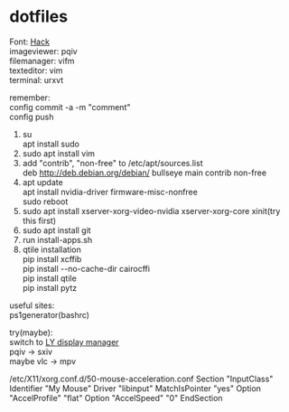 # dotfiles
Font: <a href=https://github.com/source-foundry/Hack/releases/download/v3.003/Hack-v3.003-ttf.zip> Hack</a></br>
imageviewer: pqiv</br>
filemanager: vifm</br>
texteditor: vim</br>
terminal: urxvt</br>


remember:</br>
config commit -a -m "comment"</br>
config push</br>

1. su</br>
   apt install sudo</br>
2. sudo apt install vim</br>
3. add "contrib", "non-free" to /etc/apt/sources.list</br>
   deb http://deb.debian.org/debian/ bullseye main contrib non-free</br>
4. apt update</br>
   apt install nvidia-driver firmware-misc-nonfree</br>
   sudo reboot</br>
5. sudo apt install xserver-xorg-video-nvidia xserver-xorg-core xinit(try this first)</br>
7. sudo apt install git</br>
8. run install-apps.sh</br>
9. qtile installation</br>
   pip install xcffib </br>
   pip install --no-cache-dir cairocffi</br>
   pip install qtile</br>
   pip install pytz</br>

useful sites:</br>
ps1generator(bashrc)</br>

try(maybe):</br>
switch to <a href=https://github.com/fairyglade/ly>LY display manager</a></br>
pqiv -> sxiv</br>
maybe vlc -> mpv</br>

/etc/X11/xorg.conf.d/50-mouse-acceleration.conf
Section "InputClass"
	Identifier "My Mouse"
	Driver "libinput"
	MatchIsPointer "yes"
	Option "AccelProfile" "flat"
	Option "AccelSpeed" "0"
EndSection

